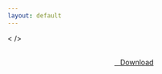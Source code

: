 ```yaml
---
layout: default
---
```


< />

<br />

<center>
<a href="https://drive.google.com/uc?authuser=0&id=1F9fmmWFmY5wz-xeRJXlJ408WauC1vVK3&export=download" class="hbt"><i class="fa fa-chevron-down" aria-hidden="true"></i>&nbsp; &nbsp;Download</a>
</center><br />

<br />
